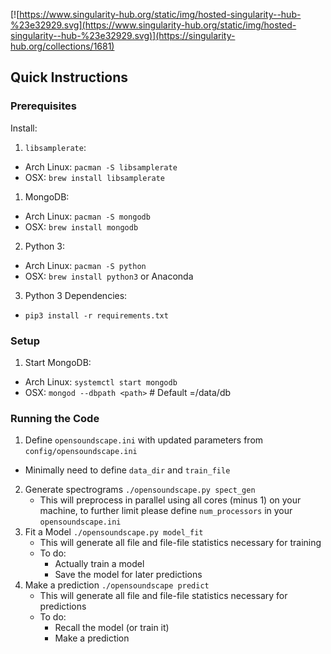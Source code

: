 [![https://www.singularity-hub.org/static/img/hosted-singularity--hub-%23e32929.svg](https://www.singularity-hub.org/static/img/hosted-singularity--hub-%23e32929.svg)](https://singularity-hub.org/collections/1681)

Quick Instructions
---

### Prerequisites

Install:
1. `libsamplerate`:
  - Arch Linux: `pacman -S libsamplerate`
  - OSX: `brew install libsamplerate`
1. MongoDB:
  - Arch Linux: `pacman -S mongodb`
  - OSX: `brew install mongodb`
2. Python 3:
  - Arch Linux: `pacman -S python`
  - OSX: `brew install python3` or Anaconda
3. Python 3 Dependencies:
  - `pip3 install -r requirements.txt`

### Setup

1. Start MongoDB:
  - Arch Linux: `systemctl start mongodb`
  - OSX: `mongod --dbpath <path>` # Default <path>=/data/db

### Running the Code

1. Define `opensoundscape.ini` with updated parameters from `config/opensoundscape.ini`
  - Minimally need to define `data_dir` and `train_file`
2. Generate spectrograms `./opensoundscape.py spect_gen`
    - This will preprocess in parallel using all cores (minus 1) on your
      machine, to further limit please define `num_processors` in your
      `opensoundscape.ini`
3. Fit a Model `./opensoundscape.py model_fit`
    - This will generate all file and file-file statistics necessary for training
    - To do:
        - Actually train a model
        - Save the model for later predictions
7. Make a prediction `./opensoundscape predict`
    - This will generate all file and file-file statistics necessary for predictions
    - To do:
        - Recall the model (or train it)
        - Make a prediction

